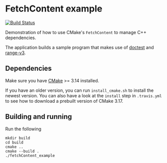 # FetchContent example

[![Build Status](https://travis-ci.com/bewagner/fetchContent_example.svg?branch=master)](https://travis-ci.com/bewagner/fetchContent_example)

Demonstration of how to use CMake's `FetchContent` to manage C++ dependencies.

The application builds a sample program that makes use of [doctest](https://github.com/onqtam/doctest) and [range-v3](https://github.com/ericniebler/range-v3).

## Dependencies
Make sure you have [CMake](https://github.com/Kitware/CMake) >= 3.14 installed. 

If you have an older version, you can run `install_cmake.sh` to install the newest version. 
You can also have a look at the `install` step in `.travis.yml` to see how to download a prebuilt version of CMake 3.17.

## Building and running

Run the following
```shell script
mkdir build 
cd build
cmake ..
cmake --build .
./fetchContent_example
```

